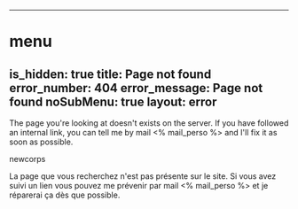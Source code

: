 ----- 
# menu
is_hidden: true
title: Page not found
error_number: 404
error_message: Page not found
noSubMenu: true
layout: error
-----
The page you're looking at doesn't exists on the server.
If you have followed an internal link, you can tell me by mail <% mail_perso %> and I'll fix it as soon as possible.

newcorps

La page que vous recherchez n'est pas présente sur le site.
Si vous avez suivi un lien vous pouvez me prévenir par mail <% mail_perso %> et je réparerai ça dès que possible.
